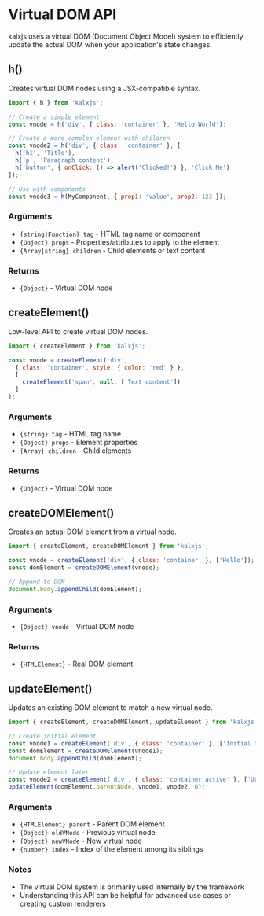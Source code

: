 <!-- kalxjs/docs/api/vdom.md -->
# Virtual DOM API

kalxjs uses a virtual DOM (Document Object Model) system to efficiently update the actual DOM when your application's state changes.

## h()

Creates virtual DOM nodes using a JSX-compatible syntax.

```javascript
import { h } from 'kalxjs';

// Create a simple element
const vnode = h('div', { class: 'container' }, 'Hello World');

// Create a more complex element with children
const vnode2 = h('div', { class: 'container' }, [
  h('h1', 'Title'),
  h('p', 'Paragraph content'),
  h('button', { onClick: () => alert('Clicked!') }, 'Click Me')
]);

// Use with components
const vnode3 = h(MyComponent, { prop1: 'value', prop2: 123 });
```

### Arguments

- `{string|Function} tag` - HTML tag name or component
- `{Object} props` - Properties/attributes to apply to the element
- `{Array|string} children` - Child elements or text content

### Returns

- `{Object}` - Virtual DOM node

## createElement()

Low-level API to create virtual DOM nodes.

```javascript
import { createElement } from 'kalxjs';

const vnode = createElement('div', 
  { class: 'container', style: { color: 'red' } },
  [
    createElement('span', null, ['Text content'])
  ]
);
```

### Arguments

- `{string} tag` - HTML tag name
- `{Object} props` - Element properties
- `{Array} children` - Child elements

### Returns

- `{Object}` - Virtual DOM node

## createDOMElement()

Creates an actual DOM element from a virtual node.

```javascript
import { createElement, createDOMElement } from 'kalxjs';

const vnode = createElement('div', { class: 'container' }, ['Hello']);
const domElement = createDOMElement(vnode);

// Append to DOM
document.body.appendChild(domElement);
```

### Arguments

- `{Object} vnode` - Virtual DOM node

### Returns

- `{HTMLElement}` - Real DOM element

## updateElement()

Updates an existing DOM element to match a new virtual node.

```javascript
import { createElement, createDOMElement, updateElement } from 'kalxjs';

// Create initial element
const vnode1 = createElement('div', { class: 'container' }, ['Initial text']);
const domElement = createDOMElement(vnode1);
document.body.appendChild(domElement);

// Update element later
const vnode2 = createElement('div', { class: 'container active' }, ['Updated text']);
updateElement(domElement.parentNode, vnode1, vnode2, 0);
```

### Arguments

- `{HTMLElement} parent` - Parent DOM element
- `{Object} oldVNode` - Previous virtual node
- `{Object} newVNode` - New virtual node
- `{number} index` - Index of the element among its siblings

### Notes

- The virtual DOM system is primarily used internally by the framework
- Understanding this API can be helpful for advanced use cases or creating custom renderers